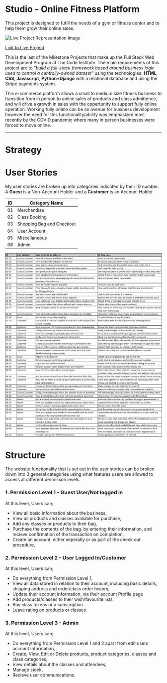 # Studio - Online Fitness Platform
This project is designed to fufill the needs of a gym or fitness center and to help them grow their online sales.

![Live Project Representation Image](#)

[Link to Live Project](#)

This is the last of the Milestone Projects that make up the Full Stack Web Development Program at The Code Institute. The main requirements of this project are to *"build a full-stack framework based around business logic used to control a centrally-owned dataset"* using the technologies: **HTML**, **CSS**, **Javascript**, **Python+Django** with a relational database and using the Stripe payments system.

This e-commerce platform allows a small to medium size fitness business to transition from in person to online sales of products and class admittence, and will drive a growth in sales with the oppertunity to support fully online operation. Working fully online can be an avenue for business development however the need for this functionality/ability was emphasized most recently by the COVID pandemic where many in person businesses were forced to move online.

---

# **Strategy**

# User Stories

My user stories are broken up into categories indicated by their ID number. A **Guest** is a Non-Account Holder and a **Customer** is an Account Holder

| ID | Category Name |
| --- | --- |
| 01 | Merchandise |
| 02 | Class Booking |
| 03 | Shopping Bag and Checkout |
| 04 | User Account |
| 05 | Miscellaneous |
| 06 | Admin |

![Spreadsheet of User Stories](readme-assets/ms4-user-stories.png)

# **Structure**

The website functionality that is set out in the user stories can be broken down into 3 general categories using what features users are allowed to access at different permisson levels.

### 1. Permission Level 1 - Guest User/Not logged in
At this level, Users can;
- View all basic information about the business,
- View all products and classes avaliable for purchase,
- Add any classes or products to their bag,
- Purchase the contents of the bag, by entering their information, and recieve confirmation of the transaction on completion,
- Create an account, either seperatly or as part of the check out procedure,

### 2. Permission Level 2 - User Logged In/Customer
At this level, Users can;
- Do everything from Permission Level 1,
- View all data stored in relation to their account, including basic details, shipping address and order/class order history,
- Update their account information, via their account Profile page
- Add products/classes to their wish/favourite lists
- Buy class tokens or a subscription
- Leave rating on products or classes

### 3. Permission Level 3 - Admin
At this level, Users can;
- Do everything from Permission Level 1 and 2 apart from edit users account information,
- Create, View, Edit or Delete products, product categories, classes and class categories,
- View details about the classes and attendees,
- Manage stock,
- Recieve user communications,





